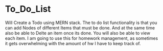# To_Do_List
Will Create a Todo using MERN stack. 
The to do list functionality is that you can add Nodes of different Items that must be done. And at the same time also be able to Delte an item once its done. You will also be able to view each item. I am going to use this for homework management, as sometimes it gets overwhelming with the amount of hw I have to keep track of.
